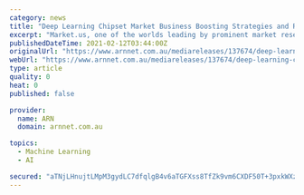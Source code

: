 ```yaml
---
category: news
title: "Deep Learning Chipset Market Business Boosting Strategies and Recent Trend By 2031|Top Leaders- NVIDIA and Intel"
excerpt: "Market.us, one of the worlds leading by prominent market research firms has released a new recent work on \"Deep Learning Chipset Market 2022-2031\" based on business intelligence,"
publishedDateTime: 2021-02-12T03:44:00Z
originalUrl: "https://www.arnnet.com.au/mediareleases/137674/deep-learning-chipset-market-business-boosting/"
webUrl: "https://www.arnnet.com.au/mediareleases/137674/deep-learning-chipset-market-business-boosting/"
type: article
quality: 0
heat: 0
published: false

provider:
  name: ARN
  domain: arnnet.com.au

topics:
  - Machine Learning
  - AI

secured: "aTNjLHnujtLMpM3gydLC7dfqlgB4v6aTGFXss8TfZk9vm6CXDF50T+3pxkWXz3vnWorUiLmEX+B//50cAQRj3pNpk/kZULD7ZKrIdmpArycWWi1maufvkHiMu5xroQCs7C1VdSgaDLv7XFNVorGpbk+FYsSbdp/uFWCEL5TgWtwAGP5DspTEUg9PELj7Cd9U3JUXXPHGXkC5NpGlLF6Vgrdl7SLr8SMxOxwJOWrtUq3kXgEN8C7b/iL2FBIZykKR8kzZdvXMsW60h5F/MrNNqksFo80E0t3+pNa2+VUXUH5GHEprTQHVaEeStLC1IEu6Xq+ps7HLC1n7oN2VnfiHf5+dcE4D1awZWW2DCUGfZnM=;w2UD7j0eyIa7V9V3ir/YtQ=="
---
```


